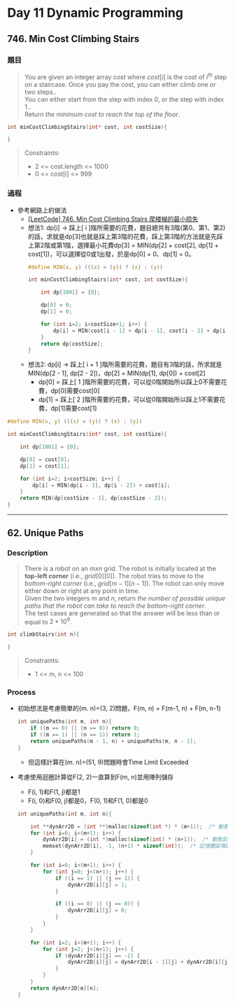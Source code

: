 # Day 11 Dynamic Programming

## 746. Min Cost Climbing Stairs

### 題目
>You are given an integer array $cost$ where $cost[i]$ is the cost of $i^{th}$ step on a staircase. Once you pay the cost, you can either climb one or two steps..</br>
You can either start from the step with index $0$, or the step with index $1$..</br>
Return *the minimum cost to reach the top of the floor*.</br>


```c
int minCostClimbingStairs(int* cost, int costSize){

}
```
>Constraints:
>- 2 <= cost.length <= 1000
>- 0 <= cost[i] <= 999

### 過程
- 參考網路上的做法
    - [[LeetCode] 746. Min Cost Climbing Stairs 爬楼梯的最小损失](https://www.cnblogs.com/grandyang/p/8343874.html)
    - 想法1: dp[i] -> 踩上[ i ]階所需要的花費，題目總共有3階(第0、第1、第2)的話，求就是dp[3]也就是踩上第3階的花費，踩上第3階的方法就是先踩上第2階或第1階，選擇最小花費dp[3] = MIN(dp[2] + cost[2], dp[1] + cost[1])，可以選擇從0或1出發，於是dp[0] = 0、dp[1] = 0。
        ```c
        #define MIN(x, y) (((x) < (y)) ? (x) : (y))

        int minCostClimbingStairs(int* cost, int costSize){

            int dp[1001] = {0};

            dp[0] = 0;
            dp[1] = 0;

            for (int i=2; i<costSize+1; i++) {
                dp[i] = MIN(cost[i - 1] + dp[i - 1], cost[i - 2] + dp[i - 2]);
            }
            return dp[costSize];
        }

    - 想法2: dp[i] -> 踩上[ i + 1 ]階所需要的花費，題目有3階的話，所求就是MIN(dp[2 - 1], dp[2 - 2])，dp[2] = MIN(dp[1], dp[0]) + cost[2]
        - dp[0] = 踩上[ 1 ]階所需要的花費，可以從0階開始所以踩上0不需要花費，dp[0]需要cost[0]
        - dp[1] = 踩上[ 2 ]階所需要的花費，可以從0階開始所以踩上1不需要花費，dp[1]需要cost[1]
```c
#define MIN(x, y) (((x) < (y)) ? (x) : (y))

int minCostClimbingStairs(int* cost, int costSize){

    int dp[1001] = {0};

    dp[0] = cost[0];
    dp[1] = cost[1];

    for (int i=2; i<costSize; i++) {
        dp[i] = MIN(dp[i - 1], dp[i - 2]) + cost[i];
    }
    return MIN(dp[costSize - 1], dp[costSize - 2]);
}

```


---
## 62. Unique Paths

### Description
> There is a robot on an $m x n$ grid. The robot is initially located at the **top-left corner** (i.e., $grid[0][0]$). The robot tries to move to the *bottom-right corner* (i.e., $grid[m - 1][n - 1]$). The robot can only move either down or right at any point in time.</br>
Given the two integers $m$ and $n$, return *the number of possible unique paths that the robot can take to reach the bottom-right corner*.</br>
The test cases are generated so that the answer will be less than or equal to $2 * 10^9$.</br>

```c
int climbStairs(int n){

}
```

>Constraints:
>- 1 <= m, n <= 100

### Process
- 初始想法是考慮簡單的(m. n)=(3, 2)問題，F(m, n) = F(m-1, n) + F(m, n-1)
    ```c
    int uniquePaths(int m, int n){
        if ((m == 0) || (n == 0)) return 0;
        if ((m == 1) || (n == 1)) return 1;
        return uniquePaths(m - 1, n) + uniquePaths(m, n - 1);
    }
    ```
    - 但這樣計算在(m. n)=(51, 9)問題時會Time Limit Exceeded

- 考慮使用迴圈計算從F(2, 2)一直算到F(m, n)並用陣列儲存
    - F(i, 1)和F(1, j)都是1
    - F(i, 0)和F(0, j)都是0，F(0, 1)和F(1, 0)都是0
    ```c
    int uniquePaths(int m, int n){

        int **dynArr2D = (int **)malloc(sizeof(int *) * (m+1));  /* 動態記憶體配置 */
        for (int i=0; i<(m+1); i++) {
            dynArr2D[i] = (int *)malloc(sizeof(int) * (n+1));  /* 動態記憶體配置 */
            memset(dynArr2D[i], -1, (n+1) * sizeof(int));  /* 記憶體區塊設定 -> 用來初始化 */
        }

        for (int i=0; i<(m+1); i++) {
            for (int j=0; j<(n+1); j++) {
                if ((i == 1) || (j == 1)) {
                    dynArr2D[i][j] = 1;
                }

                if ((i == 0) || (j == 0)) {
                    dynArr2D[i][j] = 0;
                }
            }
        }

        for (int i=2; i<(m+1); i++) {
            for (int j=2; j<(n+1); j++) {
                if (dynArr2D[i][j] == -1) {
                    dynArr2D[i][j] = dynArr2D[i - 1][j] + dynArr2D[i][j - 1];
                }
            }
        }
        return dynArr2D[m][n];
    }
    ```